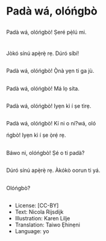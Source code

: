 # Padà wá, olóńgbò

##
Padà wá, olóńgbò!
Ṣeré pẹ̀lú mi.

#
Jòkó sínú apẹ̀rẹ̀ rẹ.
Dúró síbí!

##
Padà wá, olóńgbò!
Ọ̀nà yẹn ti ga jù.

##
Padà wá, olóńgbò!
Má lọ síta.

##

##
Padà wá, olóńgbò!
Iyẹn kì í ṣe tìrẹ.

##
Padà wá, olóńgbò!
Kí ni o ní?wá, oló

ńgbò!
Iyẹn kì í ṣe ọ̀rẹ́ rẹ.

##
Báwo ni, olóńgbò!
Ṣé o ti padà?

##
Dúró sínú apẹ̀rẹ̀ rẹ.
Àkókò oorun ti yá.

##
Olóńgbò?

##

##
* License: [CC-BY]
* Text: Nicola Rijsdijk
* Illustration: Karen Lilje
* Translation: Taiwo Ẹhinẹni
* Language: yo
